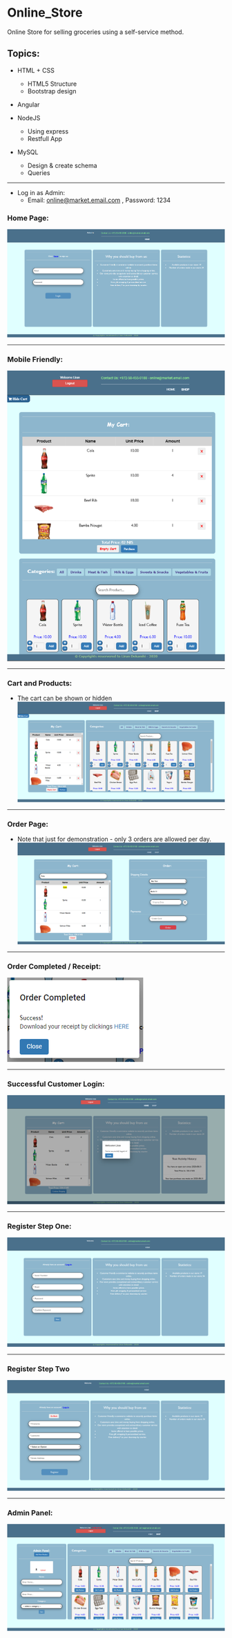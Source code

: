 # Online_Store

Online Store for selling groceries using a self-service method.

## Topics:

* HTML + CSS
  - HTML5 Structure
  - Bootstrap design
  
* Angular

* NodeJS
  - Using express
  - Restfull App
  
* MySQL
  - Design & create schema
  - Queries

***

* Log in as Admin:
  - Email: online@market.email.com , Password: 1234


### Home Page:

![homepage](./homepage.png)

***

### Mobile Friendly:

![mobileFriendly](./mobileFriendly.png)

***

### Cart and Products:
* The cart can be shown or hidden
![cartAndProducts](./cartAndProducts.png)

***

### Order Page:
* Note that just for demonstration - only 3 orders are allowed per day.
![orderPage](./orderPage.png)

***

### Order Completed / Receipt:
![orderCompleted](./orderCompleted.png)

***

### Successful Customer Login:
![successfulCustomerLogin](./successfulCustomerLogin.png)

***

### Register Step One:
![registerStepOne](./registerStepOne.png)

***

### Register Step Two
![registerStepTwo](./registerStepTwo.png)

***

### Admin Panel:
![adminPanel](./adminPanel.png)
